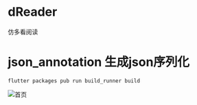 # dReader
仿多看阅读

# json_annotation 生成json序列化
```flutter packages pub run build_runner build```

![首页](https://upload-images.jianshu.io/upload_images/22829871-c9e2f78764bdad69.png)
